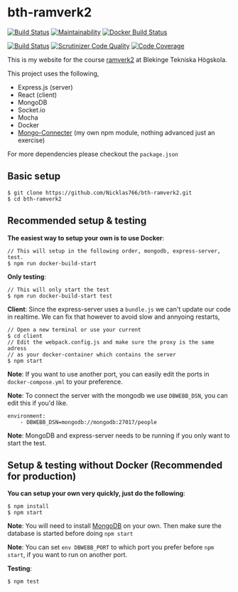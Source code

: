 # bth-ramverk2

[![Build Status](https://travis-ci.org/Nicklas766/bth-ramverk2.svg?branch=master)](https://travis-ci.org/Nicklas766/bth-ramverk2)
[![Maintainability](https://api.codeclimate.com/v1/badges/d6ec95ceea3b251a0444/maintainability)](https://codeclimate.com/github/Nicklas766/bth-ramverk2/maintainability)
[![Docker Build Status](https://img.shields.io/badge/Docker%20Build--blue.svg)](https://cloud.docker.com/swarm/nicklas766/repository/docker/nicklas766/my_image/general)

[![Build Status](https://scrutinizer-ci.com/g/Nicklas766/bth-ramverk2/badges/build.png?b=master)](https://scrutinizer-ci.com/g/Nicklas766/bth-ramverk2/build-status/master)
[![Scrutinizer Code Quality](https://scrutinizer-ci.com/g/Nicklas766/bth-ramverk2/badges/quality-score.png?b=master)](https://scrutinizer-ci.com/g/Nicklas766/bth-ramverk2/?branch=master)
[![Code Coverage](https://scrutinizer-ci.com/g/Nicklas766/bth-ramverk2/badges/coverage.png?b=master)](https://scrutinizer-ci.com/g/Nicklas766/bth-ramverk2/?branch=master)

This is my website for the course [ramverk2](https://dbwebb.se/kurser/ramverk2) at Blekinge Tekniska Högskola.

This project uses the following,

* Express.js (server)
* React      (client)
* MongoDB
* Socket.io
* Mocha
* Docker
* [Mongo-Connecter](https://www.npmjs.com/package/mongo-connecter) (my own npm module, nothing advanced just an exercise)


For more dependencies please checkout the `package.json`


## Basic setup

```
$ git clone https://github.com/Nicklas766/bth-ramverk2.git
$ cd bth-ramverk2
```

## Recommended setup & testing

**The easiest way to setup your own is to use Docker**:

```
// This will setup in the following order, mongodb, express-server, test.
$ npm run docker-build-start
```

**Only testing**:
```
// This will only start the test
$ npm run docker-build-start test
```

**Client**:
Since the express-server uses a `bundle.js` we can't update our code in realtime.
We can fix that however to avoid slow and annyoing restarts,
```
// Open a new terminal or use your current
$ cd client
// Edit the webpack.config.js and make sure the proxy is the same adress
// as your docker-container which contains the server
$ npm start
```

**Note**: If you want to use another port, you can easily edit the ports in
`docker-compose.yml` to your preference.

**Note**:
To connect the server with the mongodb we use `DBWEBB_DSN`, you can edit this if you'd like.
```
environment:
    - DBWEBB_DSN=mongodb://mongodb:27017/people
```

**Note**: MongoDB and express-server needs to be running if you only want to start
the test.

## Setup & testing without Docker (Recommended for production)

**You can setup your own very quickly, just do the following**:

```
$ npm install
$ npm start
```

**Note**: You will need to install [MongoDB](https://docs.mongodb.com/manual/installation/) on your own. Then make sure
the database is started before doing `npm start`

**Note**: You can set `env DBWEBB_PORT` to which port you prefer before `npm start`,
if you want to run on another port.

**Testing**:

```
$ npm test
```

